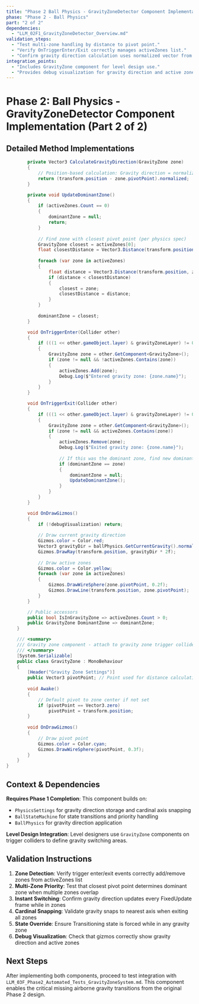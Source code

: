 ```yaml
---
title: "Phase 2 Ball Physics - GravityZoneDetector Component Implementation Task (Part 2 of 2)"
phase: "Phase 2 - Ball Physics"
part: "2 of 2"
dependencies:
  - "LLM_02F1_GravityZoneDetector_Overview.md"
validation_steps:
  - "Test multi-zone handling by distance to pivot point."
  - "Verify OnTriggerEnter/Exit correctly manages activeZones list."
  - "Confirm gravity direction calculation uses normalized vector from zone pivot to ball position."
integration_points:
  - "Includes GravityZone component for level design use."
  - "Provides debug visualization for gravity direction and active zones."
---
```


# Phase 2: Ball Physics - GravityZoneDetector Component Implementation (Part 2 of 2)

## Detailed Method Implementations

```csharp
        private Vector3 CalculateGravityDirection(GravityZone zone)
        {
            // Position-based calculation: Gravity direction = normalized vector from zone pivot to ball position
            return (transform.position - zone.pivotPoint).normalized;
        }

        private void UpdateDominantZone()
        {
            if (activeZones.Count == 0)
            {
                dominantZone = null;
                return;
            }
            
            // Find zone with closest pivot point (per physics spec)
            GravityZone closest = activeZones[0];
            float closestDistance = Vector3.Distance(transform.position, closest.pivotPoint);
            
            foreach (var zone in activeZones)
            {
                float distance = Vector3.Distance(transform.position, zone.pivotPoint);
                if (distance < closestDistance)
                {
                    closest = zone;
                    closestDistance = distance;
                }
            }
            
            dominantZone = closest;
        }

        void OnTriggerEnter(Collider other)
        {
            if (((1 << other.gameObject.layer) & gravityZoneLayer) != 0)
            {
                GravityZone zone = other.GetComponent<GravityZone>();
                if (zone != null && !activeZones.Contains(zone))
                {
                    activeZones.Add(zone);
                    Debug.Log($"Entered gravity zone: {zone.name}");
                }
            }
        }

        void OnTriggerExit(Collider other)
        {
            if (((1 << other.gameObject.layer) & gravityZoneLayer) != 0)
            {
                GravityZone zone = other.GetComponent<GravityZone>();
                if (zone != null && activeZones.Contains(zone))
                {
                    activeZones.Remove(zone);
                    Debug.Log($"Exited gravity zone: {zone.name}");
                    
                    // If this was the dominant zone, find new dominant
                    if (dominantZone == zone)
                    {
                        dominantZone = null;
                        UpdateDominantZone();
                    }
                }
            }
        }

        void OnDrawGizmos()
        {
            if (!debugVisualization) return;
            
            // Draw current gravity direction
            Gizmos.color = Color.red;
            Vector3 gravityDir = ballPhysics.GetCurrentGravity().normalized;
            Gizmos.DrawRay(transform.position, gravityDir * 2f);
            
            // Draw active zones
            Gizmos.color = Color.yellow;
            foreach (var zone in activeZones)
            {
                Gizmos.DrawWireSphere(zone.pivotPoint, 0.2f);
                Gizmos.DrawLine(transform.position, zone.pivotPoint);
            }
        }

        // Public accessors
        public bool IsInGravityZone => activeZones.Count > 0;
        public GravityZone DominantZone => dominantZone;
    }

    /// <summary>
    /// Gravity zone component - attach to gravity zone trigger colliders
    /// </summary>
    [System.Serializable]
    public class GravityZone : MonoBehaviour
    {
        [Header("Gravity Zone Settings")]
        public Vector3 pivotPoint; // Point used for distance calculations
        
        void Awake()
        {
            // Default pivot to zone center if not set
            if (pivotPoint == Vector3.zero)
                pivotPoint = transform.position;
        }
        
        void OnDrawGizmos()
        {
            // Draw pivot point
            Gizmos.color = Color.cyan;
            Gizmos.DrawWireSphere(pivotPoint, 0.3f);
        }
    }
}
```

## Context & Dependencies
**Requires Phase 1 Completion**: This component builds on:
- `PhysicsSettings` for gravity direction storage and cardinal axis snapping
- `BallStateMachine` for state transitions and priority handling
- `BallPhysics` for gravity direction application

**Level Design Integration**: Level designers use `GravityZone` components on trigger colliders to define gravity switching areas.

## Validation Instructions
1. **Zone Detection**: Verify trigger enter/exit events correctly add/remove zones from activeZones list
2. **Multi-Zone Priority**: Test that closest pivot point determines dominant zone when multiple zones overlap
3. **Instant Switching**: Confirm gravity direction updates every FixedUpdate frame while in zones
4. **Cardinal Snapping**: Validate gravity snaps to nearest axis when exiting all zones
5. **State Override**: Ensure Transitioning state is forced while in any gravity zone
6. **Debug Visualization**: Check that gizmos correctly show gravity direction and active zones

## Next Steps
After implementing both components, proceed to test integration with `LLM_03F_Phase2_Automated_Tests_GravityZoneSystem.md`. This component enables the critical missing airborne gravity transitions from the original Phase 2 design.
